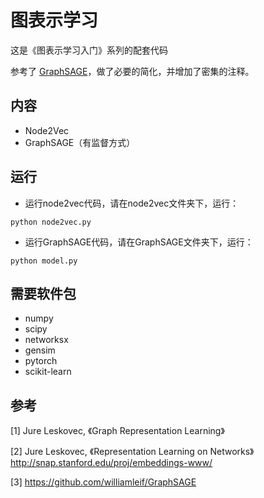 # 图表示学习

这是《图表示学习入门》系列的配套代码

参考了 [GraphSAGE](https://github.com/williamleif/GraphSAGE)，做了必要的简化，并增加了密集的注释。

## 内容
- Node2Vec
- GraphSAGE（有监督方式）

## 运行
- 运行node2vec代码，请在node2vec文件夹下，运行：
```shell
python node2vec.py
```

- 运行GraphSAGE代码，请在GraphSAGE文件夹下，运行：

```shell
python model.py
```


## 需要软件包
- numpy
- scipy
- networksx
- gensim
- pytorch
- scikit-learn

## 参考
[1] Jure Leskovec, 《Graph Representation Learning》

[2] Jure Leskovec, 《Representation Learning on Networks》 http://snap.stanford.edu/proj/embeddings-www/

[3] https://github.com/williamleif/GraphSAGE
